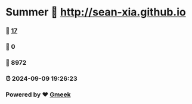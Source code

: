 # Summer :link: http://sean-xia.github.io 
### :page_facing_up: [17](http://sean-xia.github.io/tag.html) 
### :speech_balloon: 0 
### :hibiscus: 8972 
### :alarm_clock: 2024-09-09 19:26:23 
### Powered by :heart: [Gmeek](https://github.com/Meekdai/Gmeek)
